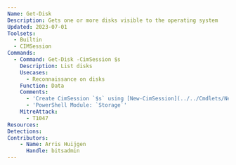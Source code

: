 ```yaml
---
Name: Get-Disk
Description: Gets one or more disks visible to the operating system
Updated: 2023-07-01
Toolsets:
  - Builtin
  - CIMSession
Commands:
  - Command: Get-Disk -CimSession $s
    Description: List disks
    Usecases:
      - Reconnaissance on disks
    Function: Data
    Comments:
      - 'Create CimSession `$s` using [New-CimSession](../../Cmdlets/New-CimSession/)'
      - 'PowerShell Module: `Storage`'
    MitreAttack:
      - T1047
Resources:
Detections:
Contributors:
    - Name: Arris Huijgen
      Handle: bitsadmin
---
```

